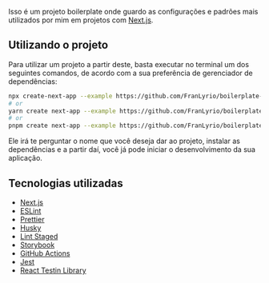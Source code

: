 Isso é um projeto boilerplate onde guardo as configurações e padrões mais utilizados por mim em projetos com [Next.js](https://nextjs.org/).

## Utilizando o projeto

Para utilizar um projeto a partir deste, basta executar no terminal um dos seguintes comandos, de acordo com a sua preferência de gerenciador de dependências:

```bash
npx create-next-app --example https://github.com/FranLyrio/boilerplate-page-router
# or
yarn create next-app --example https://github.com/FranLyrio/boilerplate-page-router
# or
pnpm create next-app --example https://github.com/FranLyrio/boilerplate-page-router
```

Ele irá te perguntar o nome que você deseja dar ao projeto, instalar as dependências e a partir daí, você já pode iniciar o desenvolvimento da sua aplicação.

## Tecnologias utilizadas
- [Next.js](https://nextjs.org/)
- [ESLint](https://eslint.org/)
- [Prettier](https://prettier.io/)
- [Husky](https://typicode.github.io/husky/)
- [Lint Staged](https://github.com/okonet/lint-staged)
- [Storybook](https://storybook.js.org/)
- [GitHub Actions](https://docs.github.com/en/actions)
- [Jest](https://jestjs.io/)
- [React Testin Library](https://testing-library.com/)